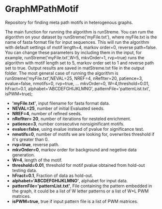 # GraphMPathMotif
Repository for finding meta path motifs in heterogenous graphs. 

The main function for running the algorithm is runStreme. You can rum the algorithm on your dataset by runStreme('myFile.txt'), where myFile.txt is the name of fasta format file for input sequences. This will run the algorithm with default settings of motif length=4, markov order=0, reverse path=false. You can change these parameters  by including them in the input, for example,  runStreme('myFile.txt',W=5, mkvOrder=1, rvp=true) runs the algorithm with motif length set to 5,  markov order set to 1 and reverse path set to true. Output results are saved in matStreme.txt file in the output folder. The most general case of running the algorithm is 
runStreme('myFile.txt',NEVAL=25, NREF=4, nRefIter=20, patience=3, evalue=false, nmotifs=0, rvp=true, ...
    mkvOrder=0, W=4,threshold=0.01, hFract=0.1, alphabet='ABCDEFGHIJKLMNO', patternFile='patternList.txt', isPWM=true);
    
* **'myFile.txt'**,     input filename for fasta format data.
* **NEVAL=25**,         number of initial Evaluated seeds.
* **NREF=4**,           number of refined seeds.
* **nRefIter= 20**,     number of iterations for nesteled enrichment.
* **patience=3**,       number consecutive nonsiginificant motifs. 
* **evalue=false**,     using evalue instead of pvalue for significance test.
* **nmotifs=0**,        number of motifs we are looking for, overwrites threshold if it's greater than 0.
* **rvp=true**,         reverse path.
 * **mkvOrder=0**,      markov order for background and negetive data generation.
 * **W=4**,             length of the motif. 
 * **threshold=0.01**,  threshold for motif pvalue obtained from hold-out testing data. 
 * **hFract=0.1**,      Fraction of data as hold-out.
 * **alphabet='ABCDEFGHIJKLMNO'**,      alphabet for input data.
 * **patternFile='patternList.txt'**,   File containing the pattern embedded in the graph, it could be a list of W letter patterns or a list of W*L PWM matrices.</li>  
 * **isPWM=true**,                      true if input pattern file is a list of PWM matrices.

